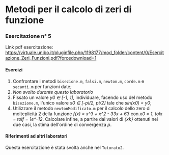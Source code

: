 # Metodi per il calcolo di zeri di funzione

### Esercitazione n° 5

Link pdf esercitazione: https://virtuale.unibo.it/pluginfile.php/1198177/mod_folder/content/0/Esercitazione_Zeri_Funzioni.pdf?forcedownload=1

#### Esercizi

1. Confrontare i metodi `bisezione.m`, `falsi.m`, `newton.m`, `corde.m` e `secanti.m` per funzioni date;
2. _Non svolto durante questo laboratorio_
3. Fissato un valore _y0 ∈ [-1, 1]_, individuare, facendo uso del metodo `bisezione.m`, l'unico valore _x0 ∈ [-pi/2, pi/2]_ tale che _sin(x0) = y0_;
4. Utilizzare il metodo `newtonModificato.m` per il calcolo dello zero di molteplicità 2 della funzione _f(x) = x^3 + x^2 - 33x + 63_ con _x0 = 1_, _tolx = tolf = 1e^-12_. Calcolare infine, a partire dai valori di _{xk}_ ottenuti nei due casi, la stima dell'ordine di convergenza _p_.

#### Riferimenti ad altri laboratori

Questa esercitazione è stata svolta anche nel `Tutorato2`.

